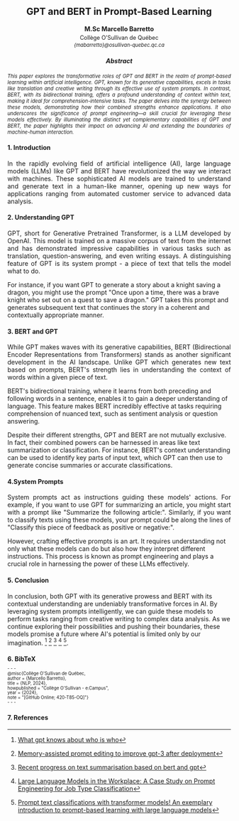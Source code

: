 <h2 align="center">GPT and BERT in Prompt-Based Learning</h2>
<p align="center"><strong>M.Sc Marcello Barretto</strong></p>
<p align="center" style="font-size: 0.9em; margin-top: -10px;">Collège O'Sullivan de Québec</p>
<p align="center" style="font-size: 0.8em; margin-top: -10px; font-style: italic;">{mabarretto}@osullivan-quebec.qc.ca</p>
<h4 align="center" style="font-weight: bold; font-style: italic;">Abstract</h4>

<p style="text-align:justify; font-size:0.8em; font-style:italic;">This paper explores the transformative roles of GPT and BERT in the realm of prompt-based learning within artificial intelligence. GPT, known for its generative capabilities, excels in tasks like translation and creative writing through its effective use of system prompts. In contrast, BERT, with its bidirectional training, offers a profound understanding of context within text, making it ideal for comprehension-intensive tasks. The paper delves into the synergy between these models, demonstrating how their combined strengths enhance applications. It also underscores the significance of prompt engineering—a skill crucial for leveraging these models effectively. By illuminating the distinct yet complementary capabilities of GPT and BERT, the paper highlights their impact on advancing AI and extending the boundaries of machine-human interaction.</p>

#### 1. Introduction

<p style="text-align:justify;font-size;">In the rapidly evolving field of artificial intelligence (AI), large language models (LLMs) like GPT and BERT have revolutionized the way we interact with machines. These sophisticated AI models are trained to understand and generate text in a human-like manner, opening up new ways for applications ranging from automated customer service to advanced data analysis.</p>


#### 2. Understanding GPT

<p style="text-align:justify; font-size;">GPT, short for Generative Pretrained Transformer, is a LLM developed by OpenAI. This model is trained on a massive corpus of text from the internet and has demonstrated impressive capabilities in various tasks such as translation, question-answering, and even writing essays. A distinguishing feature of GPT is its system prompt - a piece of text that tells the model what to do.

For instance, if you want GPT to generate a story about a knight saving a dragon, you might use the prompt "Once upon a time, there was a brave knight who set out on a quest to save a dragon." GPT takes this prompt and generates subsequent text that continues the story in a coherent and contextually appropriate manner.</p>

#### 3. BERT and GPT

<p style="text-align:justify; font-size;">While GPT makes waves with its generative capabilities, BERT (Bidirectional Encoder Representations from Transformers) stands as another significant development in the AI landscape. Unlike GPT which generates new text based on prompts, BERT's strength lies in understanding the context of words within a given piece of text.

BERT's bidirectional training, where it learns from both preceding and following words in a sentence, enables it to gain a deeper understanding of language. This feature makes BERT incredibly effective at tasks requiring comprehension of nuanced text, such as sentiment analysis or question answering.

Despite their different strengths, GPT and BERT are not mutually exclusive. In fact, their combined powers can be harnessed in areas like text summarization or classification. For instance, BERT's context understanding can be used to identify key parts of input text, which GPT can then use to generate concise summaries or accurate classifications.</p>


#### 4.System Prompts

<p style="text-align:justify; font-size;">System prompts act as instructions guiding these models' actions. For example, if you want to use GPT for summarizing an article, you might start with a prompt like "Summarize the following article:". Similarly, if you want to classify texts using these models, your prompt could be along the lines of "Classify this piece of feedback as positive or negative:".

However, crafting effective prompts is an art. It requires understanding not only what these models can do but also how they interpret different instructions. This process is known as prompt engineering and plays a crucial role in harnessing the power of these LLMs effectively.</p>


#### 5. Conclusion

In conclusion, both GPT with its generative prowess and BERT with its contextual understanding are undeniably transformative forces in AI. By leveraging system prompts intelligently, we can guide these models to perform tasks ranging from creative writing to complex data analysis. As we continue exploring their possibilities and pushing their boundaries, these models promise a future where AI's potential is limited only by our imagination. [^1^] [^2^] [^3^] [^4^] [^5^].

#### 6. BibTeX

<p style="font-size: 0.7em; margin-top: -10px;">
- - - </p>

<p style="font-size: 0.7em; margin-top: -10px;">
@misc{Collège O'Sullivan de Québec,</p>
<p style="font-size: 0.7em; margin-top: -10px;">
  author = {Marcello Barretto},</p>
<p style="font-size: 0.7em; margin-top: -10px;">
  title = {NLP, 2024},</p>
<p style="font-size: 0.7em; margin-top: -10px;">
  howpublished = "Collège O'Sullivan - e.Campus",</p>
<p style="font-size: 0.7em; margin-top: -10px;">
  year = {2024},</p>
<p style="font-size: 0.7em; margin-top: -10px;">
  note = "[GitHub Online; 420-T85-OQ]"}</p>

<p style="font-size: 0.7em; margin-top: -10px;">
- - - </p>

#### 7. References

[^1^]: [What gpt knows about who is who](https://arxiv.org/abs/2205.07407)
[^2^]: [Memory-assisted prompt editing to improve gpt-3 after deployment](https://arxiv.org/abs/2201.06009)
[^3^]: [Recent progress on text summarisation based on bert and gpt](https://link.springer.com/chapter/10.1007/978-3-031-40292-0_19)
[^4^]: [Large Language Models in the Workplace: A Case Study on Prompt Engineering for Job Type Classification](https://link.springer.com/chapter/10.1007/978-3-031-35320-8_1)
[^5^]: [Prompt text classifications with transformer models! An exemplary introduction to prompt-based learning with large language models](https://www.tandfonline.com/doi/abs/10.1080/15391523.2022.2142872)




